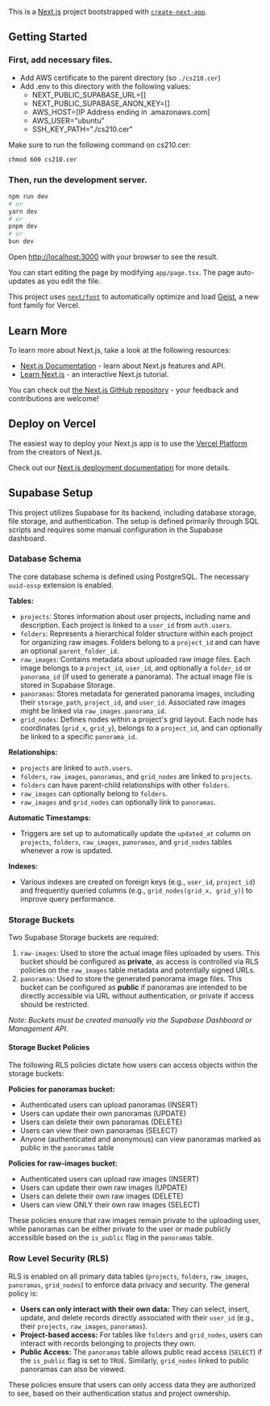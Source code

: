 This is a [Next.js](https://nextjs.org) project bootstrapped with [`create-next-app`](https://nextjs.org/docs/app/api-reference/cli/create-next-app).

## Getting Started

### First, add necessary files.
* Add AWS certificate to the parent directory (so `./cs210.cer`)
* Add .env to this directory with the following values:
    * NEXT_PUBLIC_SUPABASE_URL=[]
    * NEXT_PUBLIC_SUPABASE_ANON_KEY=[]
    * AWS_HOST=[IP Address ending in .amazonaws.com]
    * AWS_USER="ubuntu"
    * SSH_KEY_PATH="./cs210.cer"

Make sure to run the following command on cs210.cer:
```
chmod 600 cs210.cer
```

### Then, run the development server.

```bash
npm run dev
# or
yarn dev
# or
pnpm dev
# or
bun dev
```

Open [http://localhost:3000](http://localhost:3000) with your browser to see the result.

You can start editing the page by modifying `app/page.tsx`. The page auto-updates as you edit the file.

This project uses [`next/font`](https://nextjs.org/docs/app/building-your-application/optimizing/fonts) to automatically optimize and load [Geist](https://vercel.com/font), a new font family for Vercel.

## Learn More

To learn more about Next.js, take a look at the following resources:

- [Next.js Documentation](https://nextjs.org/docs) - learn about Next.js features and API.
- [Learn Next.js](https://nextjs.org/learn) - an interactive Next.js tutorial.

You can check out [the Next.js GitHub repository](https://github.com/vercel/next.js) - your feedback and contributions are welcome!

## Deploy on Vercel

The easiest way to deploy your Next.js app is to use the [Vercel Platform](https://vercel.com/new?utm_medium=default-template&filter=next.js&utm_source=create-next-app&utm_campaign=create-next-app-readme) from the creators of Next.js.

Check out our [Next.js deployment documentation](https://nextjs.org/docs/app/building-your-application/deploying) for more details.

## Supabase Setup

This project utilizes Supabase for its backend, including database storage, file storage, and authentication. The setup is defined primarily through SQL scripts and requires some manual configuration in the Supabase dashboard.

### Database Schema

The core database schema is defined using PostgreSQL. The necessary `uuid-ossp` extension is enabled.

**Tables:**

*   `projects`: Stores information about user projects, including name and description. Each project is linked to a `user_id` from `auth.users`.
*   `folders`: Represents a hierarchical folder structure within each project for organizing raw images. Folders belong to a `project_id` and can have an optional `parent_folder_id`.
*   `raw_images`: Contains metadata about uploaded raw image files. Each image belongs to a `project_id`, `user_id`, and optionally a `folder_id` or `panorama_id` (if used to generate a panorama). The actual image file is stored in Supabase Storage.
*   `panoramas`: Stores metadata for generated panorama images, including their `storage_path`, `project_id`, and `user_id`. Associated raw images might be linked via `raw_images.panorama_id`.
*   `grid_nodes`: Defines nodes within a project's grid layout. Each node has coordinates (`grid_x`, `grid_y`), belongs to a `project_id`, and can optionally be linked to a specific `panorama_id`.

**Relationships:**

*   `projects` are linked to `auth.users`.
*   `folders`, `raw_images`, `panoramas`, and `grid_nodes` are linked to `projects`.
*   `folders` can have parent-child relationships with other `folders`.
*   `raw_images` can optionally belong to `folders`.
*   `raw_images` and `grid_nodes` can optionally link to `panoramas`.

**Automatic Timestamps:**

*   Triggers are set up to automatically update the `updated_at` column on `projects`, `folders`, `raw_images`, `panoramas`, and `grid_nodes` tables whenever a row is updated.

**Indexes:**

*   Various indexes are created on foreign keys (e.g., `user_id`, `project_id`) and frequently queried columns (e.g., `grid_nodes(grid_x, grid_y)`) to improve query performance.

### Storage Buckets

Two Supabase Storage buckets are required:

1.  `raw-images`: Used to store the actual image files uploaded by users. This bucket should be configured as **private**, as access is controlled via RLS policies on the `raw_images` table metadata and potentially signed URLs.
2.  `panoramas`: Used to store the generated panorama image files. This bucket can be configured as **public** if panoramas are intended to be directly accessible via URL without authentication, or private if access should be restricted.

*Note: Buckets must be created manually via the Supabase Dashboard or Management API.*

#### Storage Bucket Policies

The following RLS policies dictate how users can access objects within the storage buckets:

**Policies for panoramas bucket:**
- Authenticated users can upload panoramas (INSERT)
- Users can update their own panoramas (UPDATE)
- Users can delete their own panoramas (DELETE)
- Users can view their own panoramas (SELECT)
- Anyone (authenticated and anonymous) can view panoramas marked as public in the `panoramas` table

**Policies for raw-images bucket:**
- Authenticated users can upload raw images (INSERT)
- Users can update their own raw images (UPDATE)
- Users can delete their own raw images (DELETE)
- Users can view ONLY their own raw images (SELECT)

These policies ensure that raw images remain private to the uploading user, while panoramas can be either private to the user or made publicly accessible based on the `is_public` flag in the `panoramas` table.

### Row Level Security (RLS)

RLS is enabled on all primary data tables (`projects`, `folders`, `raw_images`, `panoramas`, `grid_nodes`) to enforce data privacy and security. The general policy is:

*   **Users can only interact with their own data:** They can select, insert, update, and delete records directly associated with their `user_id` (e.g., their `projects`, `raw_images`, `panoramas`).
*   **Project-based access:** For tables like `folders` and `grid_nodes`, users can interact with records belonging to projects they own.
*   **Public Access:** The `panoramas` table allows public read access (`SELECT`) if the `is_public` flag is set to `TRUE`. Similarly, `grid_nodes` linked to public panoramas can also be viewed.

These policies ensure that users can only access data they are authorized to see, based on their authentication status and project ownership.
